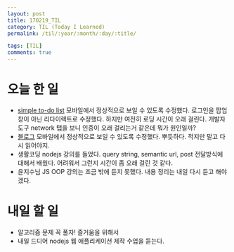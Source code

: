 ```yaml
---
layout: post
title: 170219_TIL
category: TIL (Today I Learned)
permalink: /til/:year/:month/:day/:title/

tags: [TIL]
comments: true
---
```

# 오늘 한 일
- [simple to-do list](https://simple-todolist.firebaseapp.com/) 모바일에서 정상적으로 보일 수 있도록 수정했다. 로그인을 팝업창이 아닌 리다이렉트로 수정했다. 하지만 여전히 로딩 시간이 오래 걸린다. 개발자도구 network 탭을 보니 인증이 오래 걸리는거 같은데 뭐가 원인일까?
- [블로그](https://zehye.github.io/) 모바일에서 정상적으로 보일 수 있도록 수정했다. 뿌듯하다. 적지만 말고 다시 읽어야지.
- 생활코딩 nodejs 강의를 들었다. query string, semantic url, post 전달방식에 대해서 배웠다. 어려워서 그런지 시간이 좀 오래 걸린 것 같다.
- 윤지수님 JS OOP 강의는 조금 밖에 듣지 못했다. 내용 정리는 내일 다시 듣고 해야겠다.


# 내일 할 일
- 알고리즘 문제 꼭 풀자! 즐거움을 위해서
- 내일 드디어 nodejs 웹 애플리케이션 제작 수업을 듣는다. 
